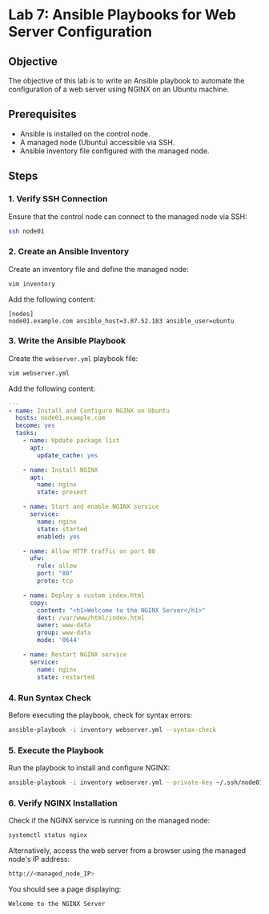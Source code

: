 # Lab 7: Ansible Playbooks for Web Server Configuration

## Objective

The objective of this lab is to write an Ansible playbook to automate the configuration of a web server using NGINX on an Ubuntu machine.

## Prerequisites

- Ansible is installed on the control node.
- A managed node (Ubuntu) accessible via SSH.
- Ansible inventory file configured with the managed node.

## Steps

### 1. Verify SSH Connection

Ensure that the control node can connect to the managed node via SSH:

```bash
ssh node01
```

### 2. Create an Ansible Inventory

Create an inventory file and define the managed node:

```bash
vim inventory
```

Add the following content:

```
[nodes]
node01.example.com ansible_host=3.87.52.183 ansible_user=ubuntu
```

### 3. Write the Ansible Playbook

Create the `webserver.yml` playbook file:

```bash
vim webserver.yml
```

Add the following content:

```yaml
---
- name: Install and Configure NGINX on Ubuntu
  hosts: node01.example.com
  become: yes
  tasks:
    - name: Update package list
      apt:
        update_cache: yes

    - name: Install NGINX
      apt:
        name: nginx
        state: present

    - name: Start and enable NGINX service
      service:
        name: nginx
        state: started
        enabled: yes

    - name: Allow HTTP traffic on port 80
      ufw:
        rule: allow
        port: "80"
        proto: tcp

    - name: Deploy a custom index.html
      copy:
        content: "<h1>Welcome to the NGINX Server</h1>"
        dest: /var/www/html/index.html
        owner: www-data
        group: www-data
        mode: '0644'

    - name: Restart NGINX service
      service:
        name: nginx
        state: restarted

```

### 4. Run Syntax Check

Before executing the playbook, check for syntax errors:

```bash
ansible-playbook -i inventory webserver.yml --syntax-check
```

### 5. Execute the Playbook

Run the playbook to install and configure NGINX:

```bash
ansible-playbook -i inventory webserver.yml --private-key ~/.ssh/node01key.pem 
```

### 6. Verify NGINX Installation

Check if the NGINX service is running on the managed node:

```bash
systemctl status nginx
```

Alternatively, access the web server from a browser using the managed node's IP address: 

```bash
http://<managed_node_IP>
```

You should see a page displaying:

```
Welcome to the NGINX Server
```
